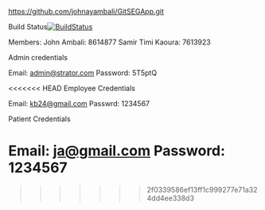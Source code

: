 https://github.com/johnayambali/GitSEGApp.git





Build Status[![BuildStatus](https://circleci.com/gh/johnayambali/GitSEGApp.png?branch=master)](https://circleci.com/gh/johnayambali/GitSEGApp)

Members: 
	John Ambali: 8614877
	Samir Timi Kaoura: 7613923


Admin credentials 

Email: admin@strator.com
Password: 5T5ptQ

<<<<<<< HEAD
Employee Credentials

Email: kb24@gmail.com
Passwrd: 1234567


Patient Credentials

Email: ja@gmail.com
Password: 1234567
=======

>>>>>>> 2f0339586ef13ff1c999277e71a324dd4ee338d3

